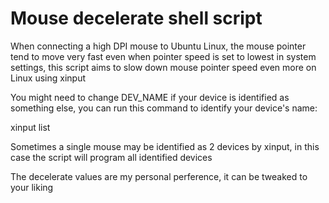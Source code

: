 # Mouse decelerate shell script

When connecting a high DPI mouse to Ubuntu Linux, the mouse pointer tend to move very fast even when pointer speed is set to lowest in system settings, this script aims to slow down mouse pointer speed even more on Linux using xinput

You might need to change DEV_NAME if your device is identified as something else, you can run this command to identify your device's name:

xinput list

Sometimes a single mouse may be identified as 2 devices by xinput, in this case the script will program all identified devices

The decelerate values are my personal perference, it can be tweaked to your liking
